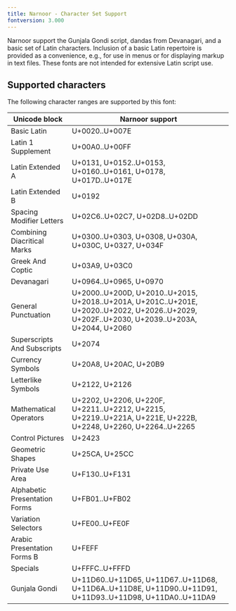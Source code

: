 ```yaml
---
title: Narnoor - Character Set Support
fontversion: 3.000
---
```


Narnoor support the Gunjala Gondi script, dandas from Devanagari, and a basic set of Latin characters.
Inclusion of a basic Latin repertoire is provided as a convenience, e.g., for use in menus or for displaying markup in text files.
These fonts are not intended for extensive Latin script use.

## Supported characters

The following character ranges are supported by this font:

Unicode block | Narnoor support
------------- | ---------------
Basic Latin|U+0020..U+007E
Latin 1 Supplement|U+00A0..U+00FF
Latin Extended A|U+0131, U+0152..U+0153, U+0160..U+0161, U+0178, U+017D..U+017E
Latin Extended B|U+0192
Spacing Modifier Letters|U+02C6..U+02C7, U+02D8..U+02DD
Combining Diacritical Marks|U+0300..U+0303, U+0308, U+030A, U+030C, U+0327, U+034F
Greek And Coptic|U+03A9, U+03C0
Devanagari|U+0964..U+0965, U+0970
General Punctuation|U+2000..U+200D, U+2010..U+2015, U+2018..U+201A, U+201C..U+201E, U+2020..U+2022, U+2026..U+2029, U+202F..U+2030, U+2039..U+203A, U+2044, U+2060
Superscripts And Subscripts|U+2074
Currency Symbols|U+20A8, U+20AC, U+20B9
Letterlike Symbols|U+2122, U+2126
Mathematical Operators|U+2202, U+2206, U+220F, U+2211..U+2212, U+2215, U+2219..U+221A, U+221E, U+222B, U+2248, U+2260, U+2264..U+2265
Control Pictures|U+2423
Geometric Shapes|U+25CA, U+25CC
Private Use Area|U+F130..U+F131
Alphabetic Presentation Forms|U+FB01..U+FB02
Variation Selectors|U+FE00..U+FE0F
Arabic Presentation Forms B|U+FEFF
Specials|U+FFFC..U+FFFD
Gunjala Gondi|U+11D60..U+11D65, U+11D67..U+11D68, U+11D6A..U+11D8E, U+11D90..U+11D91, U+11D93..U+11D98, U+11DA0..U+11DA9

